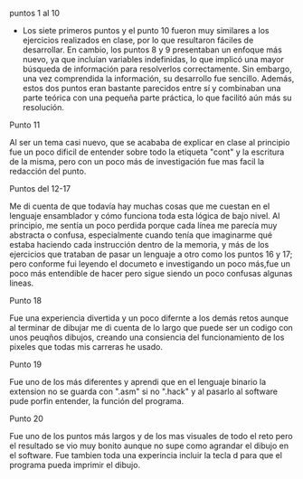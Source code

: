 
puntos 1 al 10  

- Los siete primeros puntos y el punto 10 fueron muy similares a los ejercicios realizados en clase, por lo que resultaron fáciles de desarrollar. En cambio, los puntos 8 y 9 presentaban un enfoque más nuevo, ya que incluían variables indefinidas, lo que implicó una mayor búsqueda de información para resolverlos correctamente. Sin embargo, una vez comprendida la información, su desarrollo fue sencillo. Además, estos dos puntos eran bastante parecidos entre sí y combinaban una parte teórica con una pequeña parte práctica, lo que facilitó aún más su resolución.


Punto 11  

Al ser un tema casi nuevo, que se acababa de explicar en clase al principio fue un poco dificil de entender sobre todo la etiqueta "cont" y la escritura de la misma, pero con un poco más de investigación fue mas facil la redacción del punto.

Puntos del 12-17  

Me di cuenta de que todavía hay muchas cosas que me cuestan en el lenguaje ensamblador y cómo funciona toda esta lógica de bajo nivel. Al principio, me sentía un poco perdida porque cada línea me parecía muy abstracta o confusa, especialmente cuando tenía que imaginarme qué estaba haciendo cada instrucción dentro de la memoria, y más de los ejercicios que trataban de pasar un lenguaje a otro como los puntos 16 y 17; pero conforme fui leyendo el documeto e investigando un poco más,fue un poco más entendible de hacer pero sigue siendo un poco confusas algunas lineas. 

Punto 18  

Fue una experiencia divertida y un poco difernte a los demás retos  aunque al terminar de dibujar me di cuenta de lo largo que puede ser un codigo con unos peuqños dibujos, creando una consiencia del funcionamiento de los pixeles que todas mis carreras he usado.

Punto 19  

Fue uno de los más diferentes y aprendi que en el lenguaje binario la extension no se guarda con ".asm" si no ".hack" y al pasarlo al software pude porfin entender, la función del programa.

Punto 20  

Fue uno de los puntos más largos y de los mas visuales de todo el reto  pero el resultado se vio muy bonito aunque no supe como agrandar el dibujo en el software. Fue tambien toda una experincia incluir la tecla d para que el programa pueda imprimir el dibujo. 